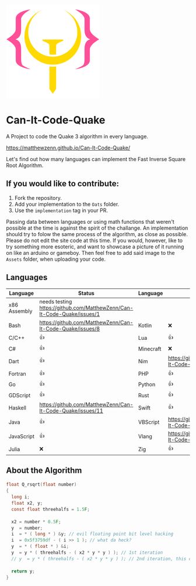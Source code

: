 ![logo.png](Assets/logo.png)
# Can-It-Code-Quake
A Project to code the Quake 3 algorithm in every language.

<https://matthewzenn.github.io/Can-It-Code-Quake/>

Let's find out how many languages can implement the Fast Inverse Square Root Algorithm. 

## If you would like to contribute:
 1. Fork the repository.
 2. Add your implementation to the ```Oats``` folder.
 3. Use the ```implementation``` tag in your PR.
 
 Passing data between languages or using math functions that weren't possible at the time is against the spirit of the challange. An implementation should try to folow the same process of the algorithm, as close as possible. Please do not edit the site code at this time. If you would, however, like to try something  more esoteric, and want to showcase a picture of it running on like an arduino or gameboy. Then feel free to add said image to the ```Assets``` folder, when uploading your code.

## Languages
| Language  | Status | Language  | Status |
| ---------------- | ---------------- | ---------------- | ---------------- |
| x86 Assembly  | needs testing https://github.com/MatthewZenn/Can-It-Code-Quake/issues/1|
| Bash  | https://github.com/MatthewZenn/Can-It-Code-Quake/issues/8  | Kotlin  | :x:  |
| C/C++  | :+1:  | Lua  | :+1:  |
| C#  | :+1:  | Minecraft  | :x:  |
| Dart  | :+1:  | Nim  | https://github.com/MatthewZenn/Can-It-Code-Quake/issues/7  |
| Fortran  | :+1:  | PHP  | :+1:  |
| Go  | :+1:  | Python  | :+1:  |
| GDScript  | :+1:  | Rust  | :+1:  |
| Haskell  | https://github.com/MatthewZenn/Can-It-Code-Quake/issues/11  | Swift  | :+1:  |
| Java  | :+1:  | VBScript  | https://github.com/MatthewZenn/Can-It-Code-Quake/issues/8  |
| JavaScript  | :+1:  | Vlang  | https://github.com/MatthewZenn/Can-It-Code-Quake/issues/7  |
| Julia  | :x:  | Zig  | :+1:  |

## About the Algorithm
```c 
float Q_rsqrt(float number)
{
  long i;
  float x2, y;
  const float threehalfs = 1.5F;

  x2 = number * 0.5F;
  y  = number;
  i  = * ( long * ) &y; // evil floating point bit level hacking
  i  = 0x5f3759df - ( i >> 1 ); // what da heck?
  y  = * ( float * ) &i;
  y  = y * ( threehalfs - ( x2 * y * y ) ); // 1st iteration
  // y  = y * ( threehalfs - ( x2 * y * y ) ); // 2nd iteration, this can be removed

  return y;
}
```
